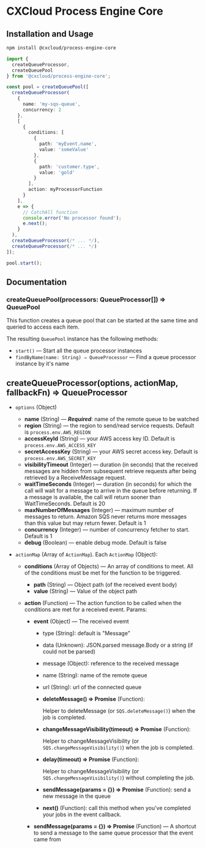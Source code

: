 # CXCloud Process Engine Core

## Installation and Usage

```sh
npm install @cxcloud/process-engine-core
```

```ts
import {
  createQueueProcessor,
  createQueuePool
} from '@cxcloud/process-engine-core';

const pool = createQueuePool([
  createQueueProcessor(
    {
      name: 'my-sqs-queue',
      concurrency: 2
    },
    [
      {
        conditions: [
          {
            path: 'myEvent.name',
            value: 'someValue'
          },
          {
            path: 'customer.type',
            value: 'gold'
          }
        ],
        action: myProcessorFunction
      }
    ],
    e => {
      // CatchAll function
      console.error('No processor found');
      e.next();
    }
  ),
  createQueueProcessor(/* ... */),
  createQueueProcessor(/* ... */)
]);

pool.start();
```

## Documentation

### createQueuePool(processors: QueueProcessor[]) ⇒ QueuePool

This function creates a queue pool that can be started at the same time and
queried to access each item.

The resulting `QueuePool` instance has the following methods:

* `start()` — Start all the queue processor instances
* `findByName(name: String) ⇒ QueueProcessor` — Find a queue processor instance
  by it's name

## createQueueProcessor(options, actionMap, fallbackFn) ⇒ QueueProcessor

* `options` (Object)
  * **name** (String) — **_Required_**: name of the remote queue to be watched
  * **region** (String) — the region to send/read service requests. Default is
    `process.env.AWS_REGION`
  * **accessKeyId** (String) — your AWS access key ID. Default is
    `process.env.AWS_ACCESS_KEY`
  * **secretAccessKey** (String) — your AWS secret access key. Default is
    `process.env.AWS_SECRET_KEY`
  * **visibilityTimeout** (Integer) — duration (in seconds) that the received
    messages are hidden from subsequent retrieve requests after being retrieved
    by a ReceiveMessage request.
  * **waitTimeSeconds** (Integer) — duration (in seconds) for which the call
    will wait for a message to arrive in the queue before returning. If a
    message is available, the call will return sooner than WaitTimeSeconds.
    Default is 20
  * **maxNumberOfMessages** (Integer) — maximum number of messages to return.
    Amazon SQS never returns more messages than this value but may return fewer.
    Default is 1
  * **concurrency** (Integer) — number of concurrency fetcher to start. Default
    is 1
  * **debug** (Boolean) — enable debug mode. Default is false
* `actionMap` (Array of `ActionMap`). Each `ActionMap` (Object):

  * **conditions** (Array of Objects) — An array of conditions to meet. All of
    the conditions must be met for the function to be triggered.
    * **path** (String) — Object path (of the received event body)
    * **value** (String) — Value of the object path
  * **action** (Function) — The action function to be called when the conditions
    are met for a received event. Params:

    * **event** (Object) — The received evemt

      * type (String): default is "Message"
      * data (Unknown): JSON.parsed message.Body or a string (if could not be
        parsed)
      * message (Object): reference to the received message
      * name (String): name of the remote queue
      * url (String): url of the connected queue
      * **deleteMessage() ⇒ Promise** (Function):

        Helper to deleteMessage (or `SQS.deleteMessage()`) when the job is
        completed.

      * **changeMessageVisibility(timeout) ⇒ Promise** (Function):

        Helper to changeMessageVisibility (or `SQS.changeMessageVisibility()`)
        when the job is completed.

      * **delay(timeout) ⇒ Promise** (Function):

        Helper to changeMessageVisibility (or `SQS.changeMessageVisibility()`)
        without completing the job.

      * **sendMessage(params = {}) ⇒ Promise** (Function): send a new message in
        the queue
      * **next()** (Function): call this method when you've completed your jobs
        in the event callback.

    * **sendMessage(params = {}) ⇒ Promise** (Function) — A shortcut to send a
      message to the same queue processor that the event came from
